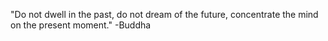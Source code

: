 "Do not dwell in the past, do not dream of the future, concentrate the mind on the present moment."
-Buddha
